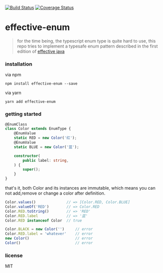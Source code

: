 [![Build Status](https://travis-ci.org/noob9527/effective-enum.svg?branch=master)](https://travis-ci.org/noob9527/effective-enum)
[![Coverage Status](https://coveralls.io/repos/github/noob9527/effective-enum/badge.svg?branch=master)](https://coveralls.io/github/noob9527/effective-enum?branch=master)
# effective-enum
> for the time being, the typescript enum type is quite hard to use, this repo tries to implement a typesafe enum pattern described in the first edition of [effective java](https://www.amazon.com/Effective-Java-3rd-Joshua-Bloch/dp/0134685997)

### installation
via npm
```
npm install effective-enum --save
```
via yarn
```
yarn add effective-enum
```

### getting started
```typescript
@EnumClass
class Color extends EnumType {
    @EnumValue
    static RED = new Color('红');
    @EnumValue
    static BLUE = new Color('蓝');

    constructor(
        public label: string,
    ) {
        super();
    }
}
```
that's it, both Color and its instances are immutable, which means you can not add,remove or change a color after definition.
```typescript
Color.values()              // => [Color.RED, Color.BLUE]
Color.valueOf('RED')        // => Color.RED
Color.RED.toString()        // => 'RED'
Color.RED.label             // => '蓝'
Color.RED instanceof Color  // true

Color.BLACK = new Color('')     // error
Color.RED.label = 'whatever'    // error
new Color()                     // error
Color()                         // error
```

### license
MIT
